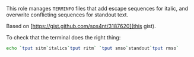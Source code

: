 This role manages `TERMINFO` files that add escape sequences for italic,
and overwrite conflicting sequences for standout text.

Based on [https://gist.github.com/sos4nt/3187620](this gist).

To check that the terminal does the right thing:

```sh
echo `tput sitm`italics`tput ritm` `tput smso`standout`tput rmso`
```
